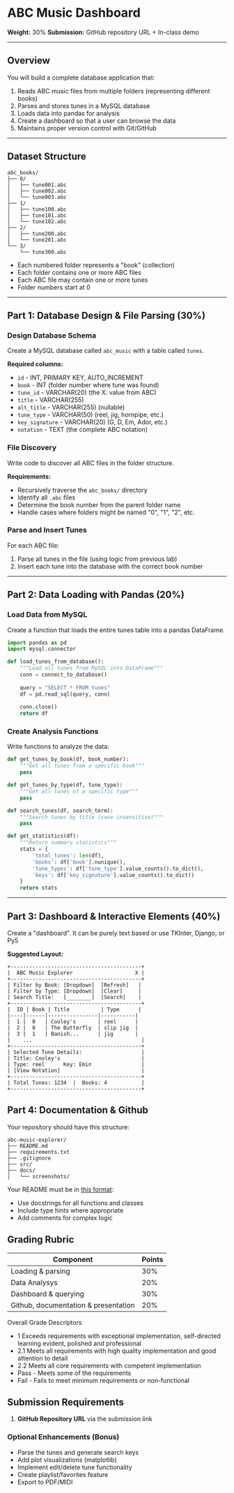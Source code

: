 # ABC Music Dashboard
  
**Weight:** 30%
**Submission:** GitHub repository URL + In-class demo

---

## Overview

You will build a complete database application that:
1. Reads ABC music files from multiple folders (representing different books)
2. Parses and stores tunes in a MySQL database
3. Loads data into pandas for analysis
4. Create a dashboard so that a user can browse the data
5. Maintains proper version control with Git/GitHub

---

## Dataset Structure
```
abc_books/
├── 0/
│   ├── tune001.abc
│   ├── tune002.abc
│   └── tune003.abc
├── 1/
│   ├── tune100.abc
│   ├── tune101.abc
│   └── tune102.abc
├── 2/
│   ├── tune200.abc
│   └── tune201.abc
└── 3/
    └── tune300.abc
```

- Each numbered folder represents a "book" (collection)
- Each folder contains one or more ABC files
- Each ABC file may contain one or more tunes
- Folder numbers start at 0

---

## Part 1: Database Design & File Parsing (30%)

### Design Database Schema

Create a MySQL database called `abc_music` with a table called `tunes`.

**Required columns:**
- `id` - INT, PRIMARY KEY, AUTO_INCREMENT
- `book` - INT (folder number where tune was found)
- `tune_id` - VARCHAR(20) (the X: value from ABC)
- `title` - VARCHAR(255)
- `alt_title` - VARCHAR(255) (nullable)
- `tune_type` - VARCHAR(50) (reel, jig, hornpipe, etc.)
- `key_signature` - VARCHAR(20) (G, D, Em, Ador, etc.)
- `notation` - TEXT (the complete ABC notation)

### File Discovery

Write code to discover all ABC files in the folder structure.

**Requirements:**
- Recursively traverse the `abc_books/` directory
- Identify all `.abc` files
- Determine the book number from the parent folder name
- Handle cases where folders might be named "0", "1", "2", etc.

### Parse and Insert Tunes

For each ABC file:
1. Parse all tunes in the file (using logic from previous lab)
2. Insert each tune into the database with the correct book number

---

## Part 2: Data Loading with Pandas (20%)

### Load Data from MySQL

Create a function that loads the entire tunes table into a pandas DataFrame.

```python
import pandas as pd
import mysql.connector

def load_tunes_from_database():
    """Load all tunes from MySQL into DataFrame"""
    conn = connect_to_database()
    
    query = "SELECT * FROM tunes"
    df = pd.read_sql(query, conn)
    
    conn.close()
    return df
```

### Create Analysis Functions

Write functions to analyze the data:

```python
def get_tunes_by_book(df, book_number):
    """Get all tunes from a specific book"""
    pass

def get_tunes_by_type(df, tune_type):
    """Get all tunes of a specific type"""
    pass

def search_tunes(df, search_term):
    """Search tunes by title (case insensitive)"""
    pass

def get_statistics(df):
    """Return summary statistics"""
    stats = {
        'total_tunes': len(df),
        'books': df['book'].nunique(),
        'tune_types': df['tune_type'].value_counts().to_dict(),
        'keys': df['key_signature'].value_counts().to_dict()
    }
    return stats
```

---

## Part 3: Dashboard & Interactive Elements (40%)

Create a "dashboard". It can be purely text based or use TKInter, Django, or Py5

**Suggested Layout:**

```
+------------------------------------------+
|  ABC Music Explorer                    X |
+------------------------------------------+
| Filter by Book: [Dropdown]  [Refresh]   |
| Filter by Type: [Dropdown]  [Clear]     |
| Search Title:   [________]  [Search]    |
+------------------------------------------+
|  ID | Book | Title          | Type      |
|----|------|----------------|-----------|
|  1 |  0   | Cooley's       | reel      |
|  2 |  0   | The Butterfly  | slip jig  |
|  3 |  1   | Banish...      | jig       |
|    ...                                   |
+------------------------------------------+
| Selected Tune Details:                   |
| Title: Cooley's                          |
| Type: reel      Key: Emin                |
| [View Notation]                          |
+------------------------------------------+
| Total Tunes: 1234  |  Books: 4           |
+------------------------------------------+
```

## Part 4: Documentation & Github

Your repository should have this structure:

```
abc-music-explorer/
├── README.md
├── requirements.txt
├── .gitignore
├── src/
├── docs/
│   └── screenshots/
```

Your README must be in [this format](https://github.com/skooter500/csresources/blob/main/assignmentreadme.md):

- Use docstrings for all functions and classes
- Include type hints where appropriate
- Add comments for complex logic


## Grading Rubric

| Component | Points |
|-----------|--------|
| Loading & parsing | 30% |
| Data Analysys | 20% |
| Dashboard & querying | 30% |
| Github, documentation & presentation | 20% |

Overall Grade Descriptors

- 1 Exceeds requirements with exceptional implementation, self-directed learning evident, polished and professional
- 2.1 Meets all requirements with high quality implementation and good attention to detail
- 2.2 Meets all core requirements with competent implementation
- Pass - Meets some of the requirements
- Fail - Fails to meet minimum requirements or non-functional

## Submission Requirements

1. **GitHub Repository URL** via the submission link

### Optional Enhancements (Bonus)
- Parse the tunes and generate search keys
- Add plot visualizations (matplotlib)
- Implement edit/delete tune functionality
- Create playlist/favorites feature
- Export to PDF/MIDI